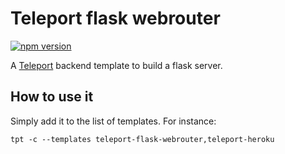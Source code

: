 # Teleport flask webrouter
[![npm version](https://badge.fury.io/js/teleport-flask-webrouter.svg)](https://badge.fury.io/js/teleport-flask-webrouter)

A [Teleport](https://github.com/snipsco/teleport) backend template to build a flask server.

## How to use it
Simply add it to the list of templates. For instance:
```
tpt -c --templates teleport-flask-webrouter,teleport-heroku
```
